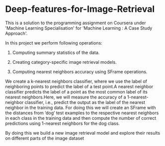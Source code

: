 # Deep-features-for-Image-Retrieval

This is a solution to the programming assignment on Coursera under 'Machine Learning Specialisation' for 'Machine Learning : A Case Study Approach'.

In this project we perform following operations:

1) Computing summary statistics of the data.

2)  Creating category-specific image retrieval models.

3)  Computing nearest neighbors accuracy using SFrame operations.

We create a k-nearest neighbors classifier, where we use the label of neighboring points to predict the label of a test point.A nearest neighbor classifier predicts the label of a point as the most common label of its nearest neighbors.Here, we will measure the accuracy of a 1-nearest-neighbor classifier, i.e., predict the output as the label of the nearest neighbor in the training data.
For doing this we will create an SFrame with the distances from ‘dog’ test examples to the respective nearest neighbors in each class in the training data and then compute the number of correct predictions using 1-nearest neighbors for the dog class.

By doing this we build a new image retrieval model and explore their results on different parts of the image dataset
